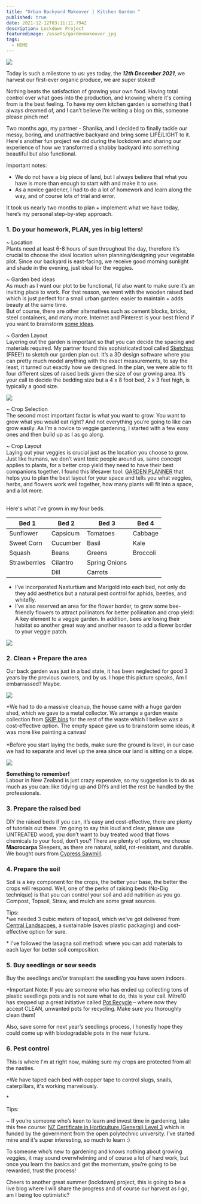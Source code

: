```yaml
---
title: "Urban Backyard Makeover | Kitchen Garden "
published: true
date: 2021-12-12T03:11:11.794Z
description: Lockdown Project
featuredimage: /assets/gardenmakeover.jpg
tags:
  - HOME
---
```

![](/assets/img_6619.jpg)

Today is such a milestone to us: yes today, the ***12th December 2021***, we harvest our first-ever organic produce, we are super stoked!

Nothing beats the satisfaction of growing your own food. Having total control over what goes into the production, and knowing where it's coming from is the best feeling. To have my own kitchen garden is something that I always dreamed of, and I can’t believe I’m writing a blog on this, someone please pinch me!

Two months ago, my partner - Shanika, and I decided to finally tackle our messy, boring, and unattractive backyard and bring some LIFE/LIGHT to it. Here's another fun project we did during the lockdown and sharing our experience of how we transformed a shabby backyard into something beautiful but also functional. 

Important notes:

* We do not have a big piece of land, but I always believe that what you have is more than enough to start with and make it to use. 
* As a novice gardener, I had to do a lot of homework and learn along the way, and of course lots of trial and error. 

 It took us nearly two months to plan + implement what we have today, here’s my personal step-by-step approach. 

### 1. Do your homework, PLAN, yes in big letters!

~ Location \
Plants need at least 6-8 hours of sun throughout the day, therefore it’s crucial to choose the ideal location when planning/designing your vegetable plot. Since our backyard is east-facing, we receive good morning sunlight and shade in the evening, just ideal for the veggies. 

~ Garden bed ideas \
As much as I want our plot to be functional, I’d also want to make sure it’s an inviting place to work. For that reason, we went with the wooden raised bed which is just perfect for a small urban garden: easier to maintain + adds beauty at the same time. \
But of course, there are other alternatives such as cement blocks, bricks, steel containers, and many more. Internet and Pinterest is your best friend if you want to brainstorm [some ideas](https://www.familyfoodgarden.com/vegetable-garden-ideas/).

~ Garden Layout \
Layering out the garden is important so that you can decide the spacing and materials required. My partner found this sophisticated tool called [Sketchup](https://www.sketchup.com/) (FREE!) to sketch our garden plan out. It’s a 3D design software where you can pretty much model anything with the exact measurements, to say the least, it turned out exactly how we designed.
In the plan, we were able to fit four different sizes of raised beds given the size of our growing area. It’s your call to decide the bedding size but a 4 x 8 foot bed, 2 x 3 feet high, is typically a good size.

![](/assets/sketchup.png)

~ Crop Selection \
The second most important factor is what you want to grow. You want to grow what you would eat right? And not everything you’re going to like can grow easily. As I’m a novice to veggie gardening, I started with a few easy ones and then build up as I as go along.

~ Crop Layout \
Laying out your veggies is crucial just as the location you choose to grow. Just like humans, we don’t want toxic people around us, same concept applies to plants, for a better crop yield they need to have their best companions together. I found this lifesaver tool: [GARDEN PLANNER](https://gardenplanner.almanac.com/) that helps you to plan the best layout for your space and tells you what veggies, herbs, and flowers work well together, how many plants will fit into a space, and a lot more. 

\
Here's what I've grown in my four beds. 

| Bed 1        | Bed 2    | Bed 3         | Bed 4    |
| ------------ | -------- | ------------- | -------- |
| Sunflower    | Capsicum | Tomatoes      | Cabbage  |
| Sweet Corn   | Cucumber | Basil         | Kale     |
| Squash       | Beans    | Greens        | Broccoli |
| Strawberries | Cilantro | Spring Onions |          |
|              | Dill     | Carrots       |          |

* I’ve incorporated Nasturtium and Marigold into each bed, not only do they add aesthetics but a natural pest control for aphids, beetles, and whitefly.
* I've also reserved an area for the flower border, to grow some bee-friendly flowers to attract pollinators for better pollination and crop yield: A key element to a veggie garden. In addition, bees are losing their habitat so another great way and another reason to add a flower border to your veggie patch. 

![](/assets/flowerborder.jpg)

### 2. Clean + Prepare the area

Our back garden was just in a bad state, it has been neglected for good 3 years by the previous owners, and by us. I hope this picture speaks, Am I embarrassed? Maybe. 

![](/assets/before.png)

\*We had to do a massive cleanup, the house came with a huge garden shed, which we gave to a metal collector. We arrange a garden waste collection from [SKIP bins](https://www.wastemanagement.co.nz/for-home/skip-bin/) for the rest of the waste which I believe was a cost-effective option. The empty space gave us to brainstorm some ideas, it was more like painting a canvas!\
\
*Before you start laying the beds, make sure the ground is level, in our case we had to separate and level up the area since our land is sitting on a slope. 

![](/assets/levelup.jpg)

**Something to remember!** \
Labour in New Zealand is just crazy expensive, so my suggestion is to do as much as you can: like tidying up and DIYs and let the rest be handled by the professionals. 

### 3. Prepare the raised bed

DIY the raised beds if you can, it’s easy and cost-effective, there are plenty of tutorials out there. 
I’m going to say this loud and clear, please use UNTREATED wood, you don’t want to buy treated wood that flows chemicals to your food, don’t you? There are plenty of options, we choose **Macrocarpa** Sleepers, as there are natural, solid, rot-resistant, and durable. We bought ours from [Cypress Sawmill](https://www.cypress-sawmill.co.nz/). 

### 4. Prepare the soil

Soil is a key component for the crops, the better your base, the better the crops will respond. Well, one of the perks of raising beds (No-Dig technique) is that you can control your soil and add nutrition as you go. Compost, Topsoil, Straw, and mulch are some great sources.

Tips: \
*we needed 3 cubic meters of topsoil, which we've got delivered from [Central Landsacpes](https://centrallandscapes.co.nz/), a sustainable (saves plastic packaging) and cost-effective option for sure.

\* I've followed the lasagna soil method: where you can add materials to each layer for better soil composition. 

### 5. Buy seedlings or sow seeds

Buy the seedlings and/or transplant the seedling you have sown indoors. 

\*Important Note: 
If you are someone who has ended up collecting tons of plastic seedlings pots and is not sure what to do, this is your call. Mitre10 has stepped up a great initiative called [Pot Recycle](https://www.mitre10.co.nz/potrecycling.) – where now they accept CLEAN, unwanted pots for recycling. Make sure you thoroughly clean them!

Also, save some for next year’s seedlings process, I honestly hope they could come up with biodegradable pots in the near future. 

### 6. Pest control

This is where I'm at right now, making sure my crops are protected from all the nasties. 

\*We have taped each bed with copper tape to control slugs, snails, caterpillars, it's working marvelously. 

\*

Tips:

~ If you’re someone who’s keen to learn and invest time in gardening, take this free course: [NZ Certificate in Horticulture (General) Level 3](https://www.openpolytechnic.ac.nz/qualifications-and-courses/nz3218-new-zealand-certificate-in-sterilising-technology-level-3/) which is funded by the government from the open polytechnic university. I’ve started mine and it's super interesting, so much to learn :) 

To someone who’s new to gardening and knows nothing about growing veggies, it may sound overwhelming and of course a lot of hard work, but once you learn the basics and get the momentum, you’re going to be rewarded, trust the process!

Cheers to another great summer (lockdown) project, this is going to be a live blog where I will share the progress and of course our harvest as I go, am I being too optimistic?